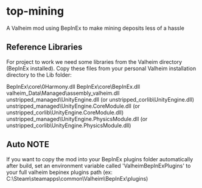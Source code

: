 # top-mining
A Valheim mod using BepInEx to make mining deposits less of a hassle

## Reference Libraries

For project to work we need some libraries from the Valheim directory (BepInEx installed). Copy these files from your personal Valheim installation directory to the Lib folder:

BepInEx\core\0Harmony.dll
BepInEx\core\BepInEx.dll
valheim_Data\Managed\assembly_valheim.dll
unstripped_managed\UnityEngine.dll (or unstripped_corlib\UnityEngine.dll)
unstripped_managed\UnityEngine.CoreModule.dll (or unstripped_corlib\UnityEngine.CoreModule.dll)
unstripped_managed\UnityEngine.PhysicsModule.dll (or unstripped_corlib\UnityEngine.PhysicsModule.dll)

## Auto NOTE

If you want to copy the mod into your BepInEx plugins folder automatically after build, set an environment variable called 'ValheimBepInExPlugins' to your full valheim bepinex plugins path (ex: C:\Steam\steamapps\common\Valheim\BepInEx\plugins)